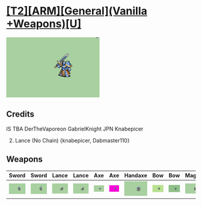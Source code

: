 # [\[T2\]\[ARM\]\[General\]\(Vanilla +Weapons\)\[U\]](./%5BT2%5D%5BARM%5D%5BGeneral%5D(Vanilla%20+Weapons)%5BU%5D)

<img src="./1.%20Sword/Sword_000.png" alt="[T2][ARM][General](Vanilla +Weapons)[U] standing" />

## Credits

IS
TBA
DerTheVaporeon
GabrielKnight
JPN
Knabepicer

2. Lance (No Chain) {knabepicer, Dabmaster110}

## Weapons


|Sword |Sword |Lance |Lance |Axe |Axe |Handaxe |Bow |Bow |Magic |Unarmed |
|  :---: | :---: | :---: | :---: | :---: | :---: | :---: | :---: | :---: | :---: | :---: |
| <img alt="Sword animation" src="./1.%20Sword/Sword.gif" /> | <img alt="Sword animation" src="./1.%20Sword%20(Greatsword)%20%7BJPN%7D/Sword.gif" /> | <img alt="Lance animation" src="./2.%20Lance/Lance.gif" /> | <img alt="Lance animation" src="./2.%20Lance%20(No%20Chain)/Lance.gif" /> | <img alt="Axe animation" src="./3.%20Axe%20(Chain)/Axe.gif" /> | <img alt="Axe animation" src="./3.%20Axe%20(Swing)%20%7BTBA%7D/Axe.gif" /> | <img alt="Handaxe animation" src="./4.%20Handaxe/Handaxe.gif" /> | <img alt="Bow animation" src="./5.%20Bow%20(Cannon)%20%7BGabrielKnight%7D/Bow.gif" /> | <img alt="Bow animation" src="./5.%20Bow%20%7BTBA%7D/Bow.gif" /> | <img alt="Magic animation" src="./6.%20Magic%20%7BDerTheVaporeon%7D/Magic.gif" /> | <img alt="Unarmed animation" src="./8.%20Unarmed/Unarmed.gif" /> |
